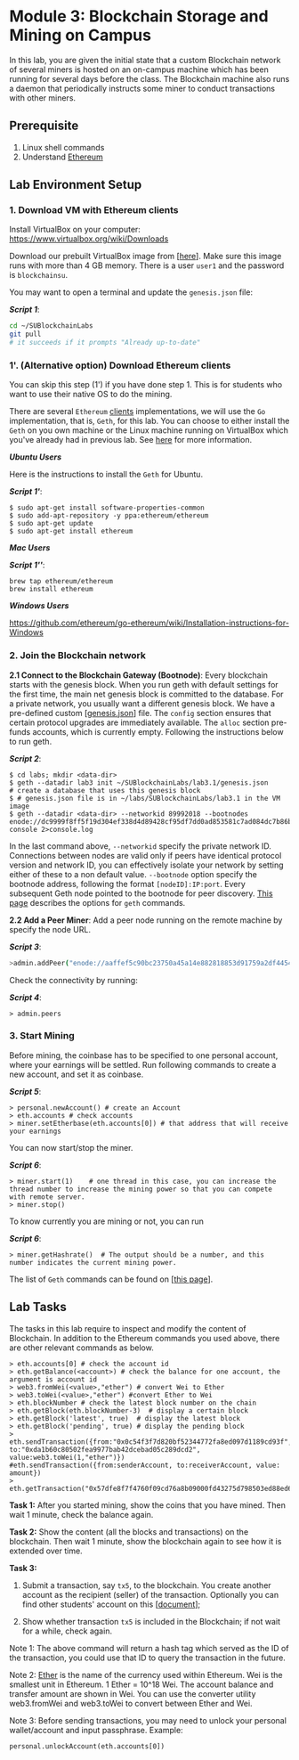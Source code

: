 Module 3: Blockchain Storage and Mining on Campus
===

In this lab, you are given the initial state that a custom Blockchain network of several miners is hosted on an on-campus machine which has been running for several days before the class. The Blockchain machine also runs a daemon that periodically instructs some miner to conduct transactions with other miners.

Prerequisite
---

1. Linux shell commands
2. Understand [Ethereum](http://www.ethdocs.org/en/latest/introduction/index.html)

Lab Environment Setup
---

### 1. Download VM with Ethereum clients

Install VirtualBox on your computer: https://www.virtualbox.org/wiki/Downloads

Download our prebuilt VirtualBox image from [[here](https://drive.google.com/file/d/1CGCbMczq66DSqChOYXG5QkOEvRaefykp/view?usp=sharing)]. Make sure this image runs with more than 4 GB memory. There is a user `user1` and the password is `blockchainsu`. 

You may want to open a terminal and update the `genesis.json` file:

**_Script 1_**: 

```bash
cd ~/SUBlockchainLabs
git pull
# it succeeds if it prompts "Already up-to-date"
```

### 1'. (Alternative option) Download Ethereum clients

You can skip this step (1') if you have done step 1. This is for students who want to use their native OS to do the mining. 

There are several `Ethereum` [clients](http://ethdocs.org/en/latest/ethereum-clients/choosing-a-client.html) implementations, we will use the `Go` implementation, that is, `Geth`, for this lab. You can choose to either install the `Geth` on you own machine or the Linux machine running on VirtualBox which you've already had in previous lab. See [here](https://github.com/ethereum/go-ethereum/wiki/Building-Ethereum) for more information.

***Ubuntu Users***

Here is the instructions to install the `Geth` for Ubuntu.

**_Script 1'_**: 

```
$ sudo apt-get install software-properties-common
$ sudo add-apt-repository -y ppa:ethereum/ethereum
$ sudo apt-get update
$ sudo apt-get install ethereum
```

***Mac Users***

**_Script 1''_**: 

```
brew tap ethereum/ethereum
brew install ethereum
```

***Windows Users***

https://github.com/ethereum/go-ethereum/wiki/Installation-instructions-for-Windows

### 2. Join the Blockchain network

**2.1 Connect to the Blockchain Gateway (Bootnode)**: Every blockchain starts with the genesis block. When you run geth with default settings for the first time, the main net genesis block is committed to the database. For a private network, you usually want a different genesis block. We have a pre-defined custom [[genesis.json](genesis.json)] file. The `config` section ensures that certain protocol upgrades are immediately available. The `alloc` section pre-funds accounts, which is currently empty. Following the instructions below to run geth.

**_Script 2_**: 

```
$ cd labs; mkdir <data-dir>
$ geth --datadir lab3 init ~/SUBlockchainLabs/lab3.1/genesis.json
# create a database that uses this genesis block
$ # genesis.json file is in ~/labs/SUBlockchainLabs/lab3.1 in the VM image
$ geth --datadir <data-dir> --networkid 89992018 --bootnodes enode://dc9999f8ff5f19d304ef338d4d89428cf95df7dd0ad853581c7ad084dc7b86bd5d1711b041af8487b455e079513dd9419cde7f03dca30064fe0aca622f3910dd@128.230.208.73:30301 console 2>console.log 
```

In the last command above, `--networkid` specify the private network ID. Connections between nodes are valid only if peers have identical protocol version and network ID, you can effectively isolate your network by setting either of these to a non default value. `--bootnode` option specify the bootnode address, following the format `[nodeID]:IP:port`. Every subsequent Geth node pointed to the bootnode for peer discovery. [This page](https://github.com/ethereum/go-ethereum/wiki/Command-Line-Options) describes the options for ```geth``` commands.

**2.2 Add a Peer Miner**: Add a peer node running on the remote machine by specify the node URL.

**_Script 3_**: 

```bash
>admin.addPeer("enode://aaffef5c90bc23750a45a14e882818853d91759a2df4454623503b298a95c8ef440bdf2360955432eaece9f7b67d4369da1ab46d6ff68add90041b5e3ce5eba5@128.230.208.73:30303")
```	

Check the connectivity by running:
	
**_Script 4_**: 

```
> admin.peers
```

### 3. Start Mining
	
Before mining, the coinbase has to be specified to one personal account, where your earnings will be settled. Run following commands to create a new account, and set it as coinbase.

**_Script 5_**: 

```
> personal.newAccount() # create an Account
> eth.accounts # check accounts
> miner.setEtherbase(eth.accounts[0]) # that address that will receive your earnings	
```
	
You can now start/stop the miner. 
	
**_Script 6_**: 

```
> miner.start(1)	# one thread in this case, you can increase the thread number to increase the mining power so that you can compete with remote server.
> miner.stop()
```

To know currently you are mining or not, you can run 
	
**_Script 6_**: 

```
> miner.getHashrate()  # The output should be a number, and this number indicates the current mining power. 
```
	
	
The list of `Geth` commands can be found on [[this page](https://github.com/ethereum/go-ethereum/wiki/Management-APIs)].
	

Lab Tasks
---

The tasks in this lab require to inspect and modify the content of Blockchain. In addition to the Ethereum commands you used  above, there are other relevant commands as below.

```
> eth.accounts[0] # check the account id
> eth.getBalance(<account>) # check the balance for one account, the argument is account id
> web3.fromWei(<value>,"ether") # convert Wei to Ether
> web3.toWei(<value>,"ether") #convert Ether to Wei
> eth.blockNumber # check the latest block number on the chain
> eth.getBlock(eth.blockNumber-3)  # display a certain block 
> eth.getBlock('latest', true)	# display the latest block
> eth.getBlock('pending', true)	# display the pending block
> eth.sendTransaction({from:"0x0c54f3f7d820bf52344772fa8ed097d1189cd93f", to:"0xda1b60c80502fea9977bab42dcebad05c289dcd2", value:web3.toWei(1,"ether")})
#eth.sendTransaction({from:senderAccount, to:receiverAccount, value: amount})
> eth.getTransaction("0x57dfe8f7f4760f09cd76a8b09000fd43275d798503ed88ed6d8b39c1d5ce3157")
```

**Task 1:** After you started mining, show the coins that you have mined. Then wait 1 minute, check the balance again.

**Task 2:** Show the content (all the blocks and transactions) on the blockchain. Then wait 1 minute, show the blockchain again to see how it is extended over time.

**Task 3:** 

1. Submit a transaction, say `tx5`, to the blockchain. You create another account as the recipient (seller) of the transaction. Optionally you can find other students' account on this [[document](https://docs.google.com/document/d/1nI3o1YH-rkAto9iysuExh5PbnFgCAgjFifturm2nQzg/edit?usp=sharing)];

2. Show whether transaction `tx5` is included in the Blockchain; if not wait for a while, check again.

Note 1: The above command will return a hash tag which served as the ID of the transaction, you could use that ID to query the transaction in the future.

Note 2: [Ether](http://www.ethdocs.org/en/latest/ether.html) is the name of the currency used within Ethereum. Wei is the smallest unit in Ethereum. 1 Ether = 10^18 Wei. The account balance and transfer amount are shown in Wei. You can use the converter utility web3.fromWei and web3.toWei to convert between Ether and Wei. 

Note 3: Before sending transactions, you may need to unlock your personal wallet/account and input passphrase. Example:

```
personal.unlockAccount(eth.accounts[0])
```

